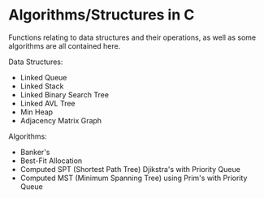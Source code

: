 # Algorithms/Structures in C
Functions relating to data structures and their operations, as well as some algorithms are all contained here.

Data Structures:
  - Linked Queue
  - Linked Stack
  - Linked Binary Search Tree
  - Linked AVL Tree
  - Min Heap
  - Adjacency Matrix Graph

Algorithms:
  - Banker's
  - Best-Fit Allocation
  - Computed SPT (Shortest Path Tree) Djikstra's with Priority Queue
  - Computed MST (Minimum Spanning Tree) using Prim's with Priority Queue
